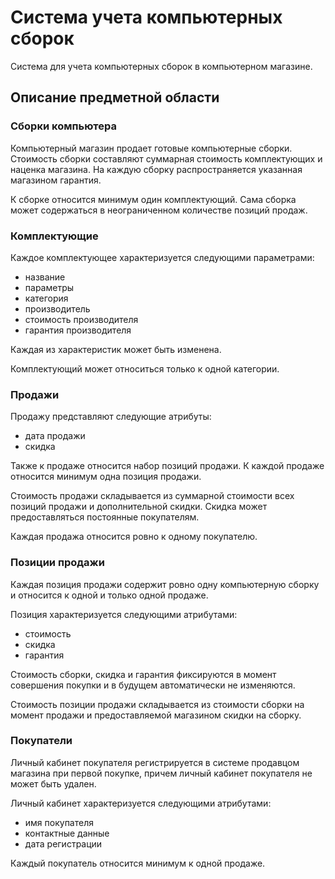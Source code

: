 # Система учета компьютерных сборок
Система для учета компьютерных сборок в компьютерном магазине.



## Описание предметной области
### Сборки компьютера
Компьютерный магазин продает готовые компьютерные сборки.
Стоимость сборки составляют суммарная стоимость комплектующих и наценка магазина.
На каждую сборку распространяется указанная магазином гарантия.

К сборке относится минимум один комплектующий.
Сама сборка может содержаться в неограниченном количестве позиций продаж.



### Комплектующие
Каждое комплектующее характеризуется следующими параметрами:
* название
* параметры
* категория
* производитель
* стоимость производителя
* гарантия производителя

Каждая из характеристик может быть изменена.

Комплектующий может относиться только к одной категории.



### Продажи
Продажу представляют следующие атрибуты:
* дата продажи
* скидка

Также к продаже относится набор позиций продажи.
К каждой продаже относится минимум одна позиция продажи.

Стоимость продажи складывается из суммарной стоимости всех позиций продажи и дополнительной скидки.
Скидка может предоставляться постоянные покупателям.

Каждая продажа относится ровно к одному покупателю.



### Позиции продажи
Каждая позиция продажи содержит ровно одну компьютерную сборку и относится к одной и только одной продаже.

Позиция характеризуется следующими атрибутами:
* стоимость
* скидка
* гарантия

Стоимость сборки, скидка и гарантия фиксируются в момент совершения покупки и в будущем автоматически не изменяются.

Стоимость позиции продажи складывается из стоимости сборки на момент продажи и предоставляемой магазином скидки на
сборку.



### Покупатели
Личный кабинет покупателя регистрируется в системе продавцом магазина при первой покупке, причем личный кабинет
покупателя не может быть удален.

Личный кабинет характеризуется следующими атрибутами:
* имя покупателя
* контактные данные
* дата регистрации

Каждый покупатель относится минимум к одной продаже. 
